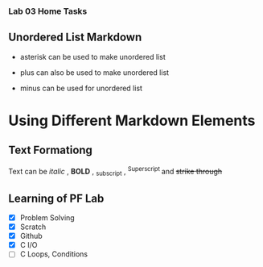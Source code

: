 ### Lab 03 Home Tasks

## Unordered List Markdown
* asterisk can be used to make unordered list
+ plus can also be used to make unordered list
- minus can be used for unordered list

# Using Different Markdown Elements
## Text Formationg
Text can be _italic_ , **BOLD** , <sub>subscript</sub> , <sup> Superscript </sup> and ~~strike through~~

## Learning of PF Lab
- [x] Problem Solving
- [x] Scratch
- [x] Github
- [x] C I/O
- [ ] C Loops, Conditions
